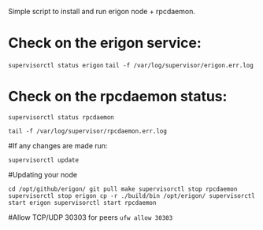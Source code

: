 Simple script to install and run erigon node + rpcdaemon.

# Check on the erigon service:
`supervisorctl status erigon`
`tail -f /var/log/supervisor/erigon.err.log`

# Check on the rpcdaemon status:
`supervisorctl status rpcdaemon `

`tail -f /var/log/supervisor/rpcdaemon.err.log`

#If any changes are made run:

`supervisorctl update`

#Updating your node

`cd /opt/github/erigon/
git pull
make
supervisorctl stop rpcdaemon
supervisorctl stop erigon
cp -r ./build/bin /opt/erigon/
supervisorctl start erigon
supervisorctl start rpcdaemon`

#Allow TCP/UDP 30303 for peers
`ufw allow 30303`



